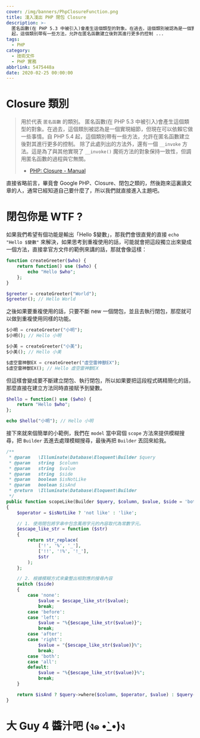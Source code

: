 ```yaml
---
cover: /img/banners/PhpClosureFunction.png
title: 淺入淺出 PHP 閉包 Closure
description: >-
  匿名函數(在 PHP 5.3 中被引入)會產生這個類型的對象。在過去，這個類別被認為是一個實現細節，但現在可以依賴它做一些事情。自 PHP 5.4
  起，這個類別帶有一些方法，允許在匿名函數建立後對其進行更多的控制 ...
tags:
  - PHP
category:
  - 技術文件
  - PHP 實務
abbrlink: 5475448a
date: 2020-02-25 00:00:00
---
```


# Closure 類別

> 用於代表 `匿名函數` 的類別。
> 匿名函數(在 PHP 5.3 中被引入)會產生這個類型的對象。在過去，這個類別被認為是一個實現細節，但現在可以依賴它做一些事情。自 PHP 5.4 起，這個類別帶有一些方法，允許在匿名函數建立後對其進行更多的控制。
> 除了此處列出的方法外，還有一個 `__invoke` 方法。這是為了與其他實現了 `__invoke()` 魔術方法的對象保持一致性，但調用匿名函數的過程與它無關。
>
> - [PHP: Closure - Manual](https://www.php.net/manual/en/class.closure.php)

直接省略前言，畢竟會 Google PHP、Closure、閉包之類的，然後跑來這裏讀文章的人，通常已經知道自己要什麼了，所以我們就直接進入主題吧。

# 閉包你是 WTF ?

如果我們希望有個功能是輸出「Hello $變數」，那我們會很直覺的直接 `echo "Hello $變數"` 來解決，如果思考到重複使用的話，可能就會把這段獨立出來變成一個方法，直接拿官方文件的範例來講的話，那就會像這樣：

```php
function createGreeter($who) {
    return function() use ($who) {
        echo "Hello $who";
    };
}

$greeter = createGreeter("World");
$greeter(); // Hello World
```

之後如果要重複使用的話，只要不斷 new 一個閉包，並且去執行閉包，那麼就可以做到重複使用同樣的功能。

```php
$小明 = createGreeter("小明");
$小明(); // Hello 小明

$小美 = createGreeter("小美");
$小美(); // Hello 小美

$虛空雷神獸EX = createGreeter("虛空雷神獸EX");
$虛空雷神獸EX(); // Hello 虛空雷神獸EX
```

但這樣會變成要不斷建立閉包、執行閉包，所以如果要把這段程式碼精簡化的話，那麼直接在建立方法同時直接賦予到變數。

```php
$hello = function() use ($who) {
    return "Hello $who";
};

echo $hello("小明"); // Hello 小明
```

接下來就來個簡單的小範例，我們在 `model` 當中寫個 `scope` 方法來提供模糊搜尋，把 `Builder` 丟進去處理模糊搜尋，最後再把 `Builder` 丟回來給我。

```php
/**
 * @param   \Illuminate\Database\Eloquent\Builder $query
 * @param   string  $column
 * @param   string  $value
 * @param   string  $side
 * @param   boolean $isNotLike
 * @param   boolean $isAnd
 * @return  \Illuminate\Database\Eloquent\Builder
 */
public function scopeLike(Builder $query, $column, $value, $side = 'both', $isNotLike = false, $isAnd = true)
{
    $operator = $isNotLike ? 'not like' : 'like';

    // 1. 使用閉包將字串中包含萬用字元的內容取代為常數字元。
    $escape_like_str = function ($str)
    {
        return str_replace(
            ['!', '%', '_'], 
            ['!!', '!%', '!_'],
            $str
        );
    };

    // 2. 根據模糊方式來彙整出相對應的搜尋內容
    switch ($side)
    {
        case 'none':
            $value = $escape_like_str($value);
            break;
        case 'before':
        case 'left':
            $value = "%{$escape_like_str($value)}";
            break;
        case 'after':
        case 'right':
            $value = "{$escape_like_str($value)}%";
            break;
        case 'both':
        case 'all':
        default:
            $value = "%{$escape_like_str($value)}%";
            break;
    }

    return $isAnd ? $query->where($column, $operator, $value) : $query->orWhere($column, $operator, $value);
}
```

# 大 Guy 4 醬汁吧 (ง๑ •̀_•́)ง
